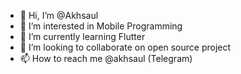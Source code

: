 - 👋 Hi, I’m @Akhsaul
- 👀 I’m interested in Mobile Programming
- 🌱 I’m currently learning Flutter
- 💞️ I’m looking to collaborate on open source project
- 📫 How to reach me @akhsaul (Telegram)

<!---
akhsaul/akhsaul is a ✨ special ✨ repository because its `README.md` (this file) appears on your GitHub profile.
You can click the Preview link to take a look at your changes.
--->
